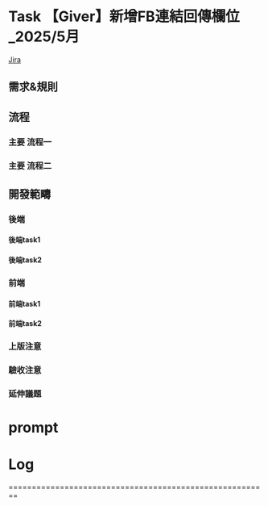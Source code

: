 # Task 【Giver】新增FB連結回傳欄位_2025/5月
[Jira](https://104corp.atlassian.net/browse/GIVERFARM-1556)

## 需求&規則
 
## 流程
### 主要 流程一
### 主要 流程二
 
## 開發範疇
### 後端
#### 後端task1
#### 後端task2

### 前端
#### 前端task1
#### 前端task2

### 上版注意

### 驗收注意

### 延伸議題

# prompt

# Log
========================================================